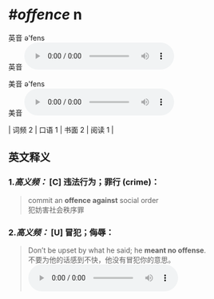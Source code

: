 # ***\#offence*** n
英音 ə'fens  
英音
<audio src="./media/offence-B.aac" controls="controls"></audio>

美音 ə'fens  
美音
<audio src="./media/offence.aac" controls="controls"></audio>



| 词频 2 | 口语 1 | 书面 2 | 阅读 1 |  

英文释义
---
### 1.*高义频：* **[C] 违法行为；罪行 (crime)：**  

 > commit an **offence against** social order  
 > 犯妨害社会秩序罪    

### 2.*高义频：* **[U] 冒犯；侮辱：**  

 > Don’t be upset by what he said; he **meant no offense**.  
 > 不要为他的话感到不快，他没有冒犯你的意思。    
<audio src="./media/offence-1.aac" controls="controls"></audio>


